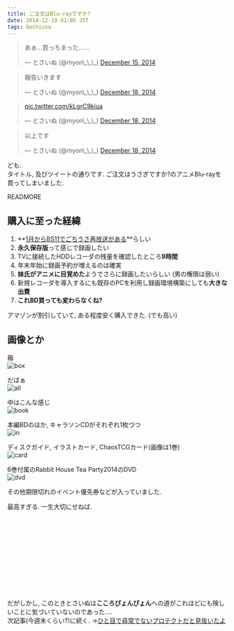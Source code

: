 ```yaml
---
title: ご注文はBlu-rayですか?
date: 2014-12-19 01:05 JST
tags: Gochiusa
---
```


<blockquote class="twitter-tweet tw-align-center" lang="en"><p>あぁ...買っちまった......</p>&mdash; とさいぬ (@myon\_\_\_) <a href="https://twitter.com/myon___/status/544401154763800576">December 15, 2014</a></blockquote>
<script async src="//platform.twitter.com/widgets.js" charset="utf-8"></script>

<blockquote class="twitter-tweet tw-align-center" lang="en"><p>報告いきます</p>&mdash; とさいぬ (@myon\_\_\_) <a href="https://twitter.com/myon___/status/545500744103653377">December 18, 2014</a></blockquote>
<script async src="//platform.twitter.com/widgets.js" charset="utf-8"></script>

<blockquote class="twitter-tweet tw-align-center" lang="en"><p><a href="http://t.co/kLgrC9kiua">pic.twitter.com/kLgrC9kiua</a></p>&mdash; とさいぬ (@myon\_\_\_) <a href="https://twitter.com/myon___/status/545500819198459904">December 18, 2014</a></blockquote>
<script async src="//platform.twitter.com/widgets.js" charset="utf-8"></script>

<blockquote class="twitter-tweet tw-align-center" lang="en"><p>以上です</p>&mdash; とさいぬ (@myon\_\_\_) <a href="https://twitter.com/myon___/status/545500835673694209">December 18, 2014</a></blockquote>
<script async src="//platform.twitter.com/widgets.js" charset="utf-8"></script>

ども.  
タイトル, 及びツイートの通りです. ご注文はうさぎですか?のアニメBlu-rayを買ってしまいました.

READMORE

## 購入に至った経緯

1. **[1月からBS11でごちうさ再放送がある](http://www.gochiusa.com/news/hp0001/index02610000.html)**らしい
2. **永久保存版**って感じで録画したい
3. TVに接続したHDDレコーダの残量を確認したところ**9時間**
4. 年末年始に録画予約が増えるのは確実
5. **妹氏がアニメに目覚めた**ようでさらに録画したいらしい (男の権限は弱い)
6. 新規レコーダを導入するにも既存のPCを利用し録画環境構築にしても**大きな出費**
7. **これBD買っても変わらなくね?**

アマゾンが割引していて, ある程度安く購入できた. (でも高い)

## 画像とか

箱  
![box](https://lh5.googleusercontent.com/-xLeU9vuHx94/VJLfdpF8dEI/AAAAAAAADx4/5sVGiLeMAyA/s640/IMG_2634.JPG)

だばぁ  
![all](https://lh3.googleusercontent.com/-5EQiHCee7tI/VJLepu-CI-I/AAAAAAAADxE/TqA0aohOCFA/s640/IMG_2626.JPG)

中はこんな感じ  
![book](https://lh6.googleusercontent.com/-fmwq5S4FGUI/VJLe4FsborI/AAAAAAAADxU/swZEI7XTk3c/s640/IMG_2627.JPG)

本編BDのほか, キャラソンCDがそれぞれ1枚づつ  
![in](https://lh3.googleusercontent.com/-SxQ11_GA7l8/VJLkE-EdtfI/AAAAAAAADyI/0TnSOfSVgjA/s640/IMG_2637.JPG)

ディスクガイド, イラストカード, ChaosTCGカード(画像は1巻)  
![card](https://lh6.googleusercontent.com/-kc8EgFprJYs/VJLfSul5JUI/AAAAAAAADxo/HOt3Rody0P4/s640/IMG_2631.JPG)

6巻付属のRabbit House Tea Party2014のDVD  
![dvd](https://lh3.googleusercontent.com/-bSdsT_i8m6k/VJLfVd7fvfI/AAAAAAAADxw/DbHS1wgl_NY/s640/IMG_2633.JPG)

その他期限切れのイベント優先券などが入っていました.

最高すぎる. 一生大切にせねば.

&nbsp;

&nbsp;

&nbsp;

&nbsp;

&nbsp;

&nbsp;

だがしかし, このときとさいぬは**こころぴょんぴょん**への道がこれほどにも険しいことに気づいていないのであった....  
次記事(今週末くらい?)に続く. →[ひと目で尋常でないプロテクトだと見抜いたよ](/blog/2014-12-20/fu_k_power_dvd/)
